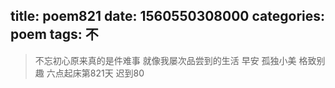 title: poem821
date: 1560550308000
categories: poem
tags: 不
---
> 不忘初心原来真的是件难事
就像我屡次品尝到的生活
早安
孤独小美
格致别趣
六点起床第821天 迟到80